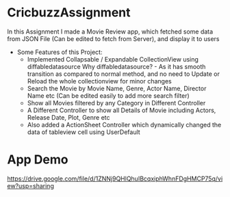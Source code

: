 # CricbuzzAssignment

In this Assignment I made a Movie Review app, which fetched some data from JSON File (Can be edited to fetch from Server), and display it to users 

- Some Features of this Project:
    - Implemented Collapsable / Expandable CollectionView using diffabledatasource 
    Why diffabledatasource? - As it has smooth transition as compared to normal method, and no need to Update or Reload the whole collectionview for minor changes
    - Search the Movie by Movie Name, Genre, Actor Name, Director Name etc (Can be edited easily to add more search filter)
    - Show all Movies filtered by any Category in Different Controller
    - A Different Controller to show all Details of Movie including Actors, Release Date, Plot, Genre etc
    - Also added a ActionSheet Controller which dynamically changed the data of tableview cell using UserDefault

# App Demo

https://drive.google.com/file/d/1ZNNj9QHlQhuIBcqxiphWhnFDgHMCP75q/view?usp=sharing

